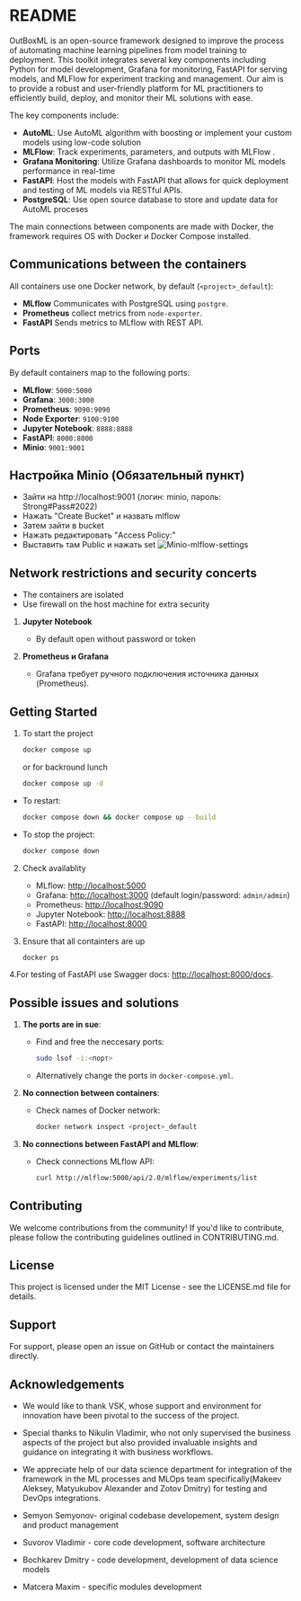 # README
OutBoxML is an open-source framework designed to improve the process of automating machine learning pipelines from model training to deployment. This toolkit integrates several key components including Python for model development, Grafana for monitoring, FastAPI for serving models, and MLFlow for experiment tracking and management. Our aim is to provide a robust and user-friendly platform for ML practitioners to efficiently build, deploy, and monitor their ML solutions with ease. 

The key components include:
- **AutoML**: Use AutoML algorithm with boosting or implement your custom models using low-code solution 
- **MLFlow**: Track experiments, parameters, and outputs with MLFlow .
- **Grafana Monitoring**: Utilize Grafana dashboards to monitor ML models performance in real-time
- **FastAPI**: Host the models with FastAPI that allows for quick deployment and testing of ML models via RESTful APIs.
- **PostgreSQL**: Use open source database to store and update data for AutoML proceses

The main connections between components are made with Docker, the framework requires OS with Docker и Docker Compose installed.

 
## Communications between the containers
All containers use one Docker network, by default (`<project>_default`):
- **MLflow** Communicates with PostgreSQL using `postgre`.
- **Prometheus** collect metrics from `node-exporter`.
- **FastAPI** Sends metrics to MLflow with REST API.
 

## Ports
By default containers map to the following ports:
- **MLflow**: `5000:5000`
- **Grafana**: `3000:3000`
- **Prometheus**: `9090:9090`
- **Node Exporter**: `9100:9100`
- **Jupyter Notebook**: `8888:8888`
- **FastAPI**: `8000:8000`
- **Minio**: `9001:9001`
  

## Настройка Minio (Обязательный пункт)
- Зайти на http://localhost:9001 (логин: minio, пароль: Strong#Pass#2022)
- Нажать "Create Bucket" и назвать mlflow
- Затем зайти в bucket
- Нажать редактировать "Access Policy:"
- Выставить там Public и нажать set
![Minio-mlflow-settings](outboxml/image.png)

## Network restrictions and security concerts
- The containers are isolated 
- Use firewall on the host machine for extra security 

1. **Jupyter Notebook**
   - By default open without password or token

2. **Prometheus и Grafana**
   - Grafana требует ручного подключения источника данных (Prometheus).

## Getting Started
1. To start the project
   ```bash
   docker compose up
   ```
   or for backround lunch
   ```bash
   docker compose up -d
   ```

- To restart:
  ```bash
  docker compose down && docker compose up --build
  ```
- To stop the project:
  ```bash
  docker compose down
  ```

2. Check availablity
   - MLflow: [http://localhost:5000](http://localhost:5000)
   - Grafana: [http://localhost:3000](http://localhost:3000) (default login/password: `admin/admin`)
   - Prometheus: [http://localhost:9090](http://localhost:9090)
   - Jupyter Notebook: [http://localhost:8888](http://localhost:8888)
   - FastAPI: [http://localhost:8000](http://localhost:8000)

3. Ensure that all containters are up
   ```bash
   docker ps
   ```
   
4.For testing of FastAPI use Swagger docs: [http://localhost:8000/docs](http://localhost:8000/docs).

## Possible issues and solutions 
1. **The ports are in sue**:
   - Find and free the neccesary ports:
     ```bash
     sudo lsof -i:<порт>
     ```
   - Alternatively change the ports in `docker-compose.yml`.

2. **No connection between containers**:
   - Check names of Docker network:
     ```bash
     docker network inspect <project>_default
     ```

3. **No connections between FastAPI and MLflow**:
   - Check connections MLflow API:
     ```bash
     curl http://mlflow:5000/api/2.0/mlflow/experiments/list
     ```
## Contributing
We welcome contributions from the community! If you'd like to contribute, please follow the contributing guidelines outlined in CONTRIBUTING.md.

## License
This project is licensed under the MIT License - see the LICENSE.md file for details.

## Support
For support, please open an issue on GitHub or contact the maintainers directly.

## Acknowledgements
- We would like to thank VSK, whose support and environment for innovation have been pivotal to the success of the project.
- Special thanks to Nikulin Vladimir, who not only supervised the business aspects of the 
project but also provided invaluable insights and guidance on integrating it with business workflows. 
- We appreciate help of our data science department for integration of the framework in the ML processes and MLOps team specifically(Makeev Aleksey, Matyukubov Alexander and Zotov Dmitry) for testing and DevOps integrations.   

- Semyon Semyonov-  original codebase developement, system design and product management 
- Suvorov Vladimir - core code development, software architecture
- Bochkarev Dmitry - code development, development of data science models
- Matcera Maxim -  specific modules development

 

   
   

